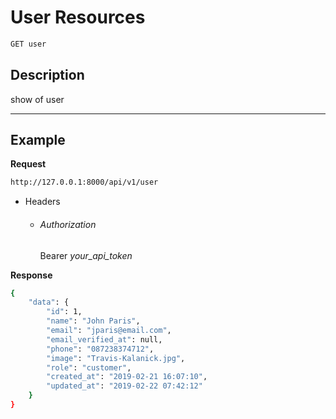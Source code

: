 # User Resources

```bash
GET user
```
## Description
show of user
***
## Example

**Request**

```bash
http://127.0.0.1:8000/api/v1/user
```
- Headers
    - ###### Authorization
        Bearer _your_api_token_

**Response**

```bash
{
    "data": {
        "id": 1,
        "name": "John Paris",
        "email": "jparis@email.com",
        "email_verified_at": null,
        "phone": "087238374712",
        "image": "Travis-Kalanick.jpg",
        "role": "customer",
        "created_at": "2019-02-21 16:07:10",
        "updated_at": "2019-02-22 07:42:12"
    }
}
```
